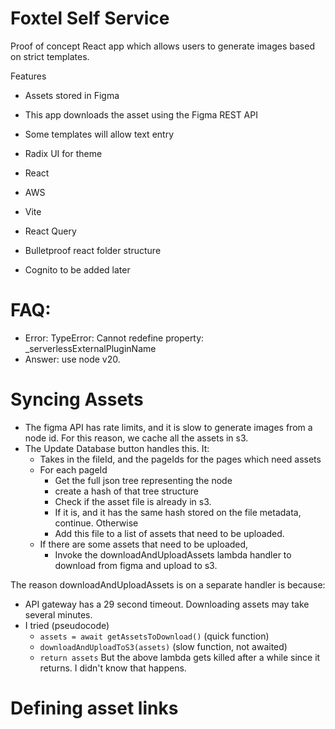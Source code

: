 # Foxtel Self Service

Proof of concept React app which allows users to generate images based on strict templates.

Features

- Assets stored in Figma
- This app downloads the asset using the Figma REST API
- Some templates will allow text entry
- Radix UI for theme
- React
- AWS
- Vite
- React Query
- Bulletproof react folder structure

- Cognito to be added later

# FAQ:

- Error: TypeError: Cannot redefine property: \_serverlessExternalPluginName
- Answer: use node v20.

# Syncing Assets

- The figma API has rate limits, and it is slow to generate images from a node id. For this reason, we cache all the assets in s3.
- The Update Database button handles this. It:
  - Takes in the fileId, and the pageIds for the pages which need assets
  - For each pageId
    - Get the full json tree representing the node
    - create a hash of that tree structure
    - Check if the asset file is already in s3.
    - If it is, and it has the same hash stored on the file metadata, continue. Otherwise
    - Add this file to a list of assets that need to be uploaded.
  - If there are some assets that need to be uploaded,
    - Invoke the downloadAndUploadAssets lambda handler to download from figma and upload to s3.

The reason downloadAndUploadAssets is on a separate handler is because:

- API gateway has a 29 second timeout. Downloading assets may take several minutes.
- I tried (pseudocode)
  - `assets = await getAssetsToDownload()` (quick function)
  - `downloadAndUploadToS3(assets)` (slow function, not awaited)
  - `return assets`
    But the above lambda gets killed after a while since it returns. I didn't know that happens.

# Defining asset links
